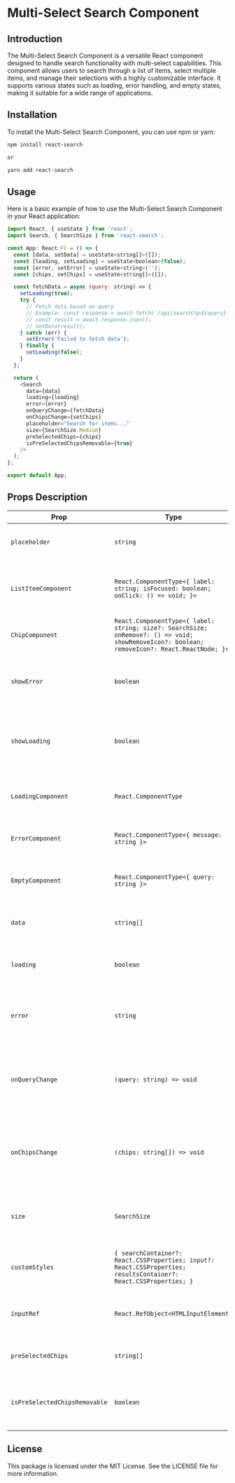 # Multi-Select Search Component

## Introduction

The Multi-Select Search Component is a versatile React component designed to handle search functionality with multi-select capabilities. This component allows users to search through a list of items, select multiple items, and manage their selections with a highly customizable interface. It supports various states such as loading, error handling, and empty states, making it suitable for a wide range of applications.

## Installation

To install the Multi-Select Search Component, you can use npm or yarn:

```bash
npm install react-search

or

yarn add react-search
```

## Usage

Here is a basic example of how to use the Multi-Select Search Component in your React application:

```js
import React, { useState } from 'react';
import Search, { SearchSize } from 'react-search';

const App: React.FC = () => {
  const [data, setData] = useState<string[]>([]);
  const [loading, setLoading] = useState<boolean>(false);
  const [error, setError] = useState<string>('');
  const [chips, setChips] = useState<string[]>([]);

  const fetchData = async (query: string) => {
    setLoading(true);
    try {
      // Fetch data based on query
      // Example: const response = await fetch(`/api/search?q=${query}`);
      // const result = await response.json();
      // setData(result);
    } catch (err) {
      setError('Failed to fetch data');
    } finally {
      setLoading(false);
    }
  };

  return (
    <Search
      data={data}
      loading={loading}
      error={error}
      onQueryChange={fetchData}
      onChipsChange={setChips}
      placeholder="Search for items..."
      size={SearchSize.Medium}
      preSelectedChips={chips}
      isPreSelectedChipsRemovable={true}
    />
  );
};

export default App;
```

## Props Description

| Prop                          | Type                                                                                                                                        | Default Value             | Description                                                      |
| ----------------------------- | ------------------------------------------------------------------------------------------------------------------------------------------- | ------------------------- | ---------------------------------------------------------------- |
| `placeholder`                 | `string`                                                                                                                                    | `"Search..."`             | Placeholder text for the search input field.                     |
| `ListItemComponent`           | `React.ComponentType<{ label: string; isFocused: boolean; onClick: () => void; }>`                                                          | `SearchResultItem`        | Component used to render each search result item.                |
| `ChipComponent`               | `React.ComponentType<{ label: string; size?: SearchSize; onRemove?: () => void; showRemoveIcon?: boolean; removeIcon?: React.ReactNode; }>` | `Chip`                    | Component used to render each chip.                              |
| `showError`                   | `boolean`                                                                                                                                   | `true`                    | Whether to show the error component when there is an error.      |
| `showLoading`                 | `boolean`                                                                                                                                   | `true`                    | Whether to show the loading component while fetching data.       |
| `LoadingComponent`            | `React.ComponentType`                                                                                                                       | `LoadingDefaultComponent` | Component used to render the loading state.                      |
| `ErrorComponent`              | `React.ComponentType<{ message: string }>`                                                                                                  | `ErrorDefaultComponent`   | Component used to render the error state.                        |
| `EmptyComponent`              | `React.ComponentType<{ query: string }>`                                                                                                    | `EmptyDefaultComponent`   | Component used to render the empty state.                        |
| `data`                        | `string[]`                                                                                                                                  | `[]`                      | Array of search results data.                                    |
| `loading`                     | `boolean`                                                                                                                                   | `false`                   | Indicates whether the search is in a loading state.              |
| `error`                       | `string`                                                                                                                                    | `""`                      | Error message to display when an error occurs.                   |
| `onQueryChange`               | `(query: string) => void`                                                                                                                   | -                         | Callback function that is called when the search query changes.  |
| `onChipsChange`               | `(chips: string[]) => void`                                                                                                                 | -                         | Callback function that is called when the selected chips change. |
| `size`                        | `SearchSize`                                                                                                                                | `SearchSize.Medium`       | Size variant for the component (e.g., Small, Medium, Large).     |
| `customStyles`                | `{ searchContainer?: React.CSSProperties; input?: React.CSSProperties; resultsContainer?: React.CSSProperties; }`                           | -                         | Custom styles for different parts of the component.              |
| `inputRef`                    | `React.RefObject<HTMLInputElement>`                                                                                                         | -                         | Ref object for the search input element.                         |
| `preSelectedChips`            | `string[]`                                                                                                                                  | `[]`                      | Array of pre-selected chips.                                     |
| `isPreSelectedChipsRemovable` | `boolean`                                                                                                                                   | `false`                   | Whether pre-selected chips can be removed.                       |

## License

This package is licensed under the MIT License. See the LICENSE file for more information.
